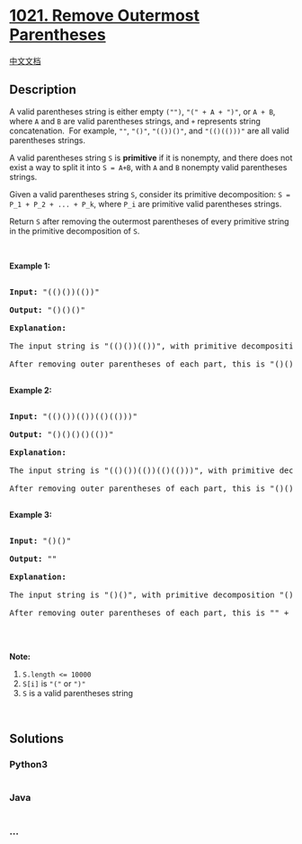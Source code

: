 # [1021. Remove Outermost Parentheses](https://leetcode.com/problems/remove-outermost-parentheses)

[中文文档](/solution/1000-1099/1021.Remove%20Outermost%20Parentheses/README.md)

## Description

<p>A valid parentheses string is either empty <code>(&quot;&quot;)</code>, <code>&quot;(&quot; + A + &quot;)&quot;</code>, or <code>A + B</code>, where <code>A</code> and <code>B</code> are valid parentheses strings, and <code>+</code> represents string concatenation.&nbsp; For example, <code>&quot;&quot;</code>, <code>&quot;()&quot;</code>, <code>&quot;(())()&quot;</code>, and <code>&quot;(()(()))&quot;</code> are all valid parentheses strings.</p>

<p>A valid parentheses string <code>S</code> is <strong>primitive</strong> if it is nonempty, and there does not exist a way to split it into <code>S = A+B</code>, with <code>A</code> and <code>B</code> nonempty valid parentheses strings.</p>

<p>Given a valid parentheses string <code>S</code>, consider its primitive decomposition: <code>S = P_1 + P_2 + ... + P_k</code>, where <code>P_i</code> are primitive valid parentheses strings.</p>

<p>Return <code>S</code> after removing the outermost parentheses of every primitive string in the primitive decomposition of <code>S</code>.</p>

<p>&nbsp;</p>

<p><strong>Example 1:</strong></p>

<pre>

<strong>Input: </strong><span id="example-input-1-1">&quot;(()())(())&quot;</span>

<strong>Output: </strong><span id="example-output-1">&quot;()()()&quot;</span>

<strong>Explanation: </strong>

The input string is &quot;(()())(())&quot;, with primitive decomposition &quot;(()())&quot; + &quot;(())&quot;.

After removing outer parentheses of each part, this is &quot;()()&quot; + &quot;()&quot; = &quot;()()()&quot;.

</pre>

<div>

<p><strong>Example 2:</strong></p>

<pre>

<strong>Input: </strong><span id="example-input-2-1">&quot;(()())(())(()(()))&quot;</span>

<strong>Output: </strong><span id="example-output-2">&quot;()()()()(())&quot;</span>

<strong>Explanation: </strong>

The input string is &quot;(()())(())(()(()))&quot;, with primitive decomposition &quot;(()())&quot; + &quot;(())&quot; + &quot;(()(()))&quot;.

After removing outer parentheses of each part, this is &quot;()()&quot; + &quot;()&quot; + &quot;()(())&quot; = &quot;()()()()(())&quot;.

</pre>

<div>

<p><strong>Example 3:</strong></p>

<pre>

<strong>Input: </strong><span id="example-input-3-1">&quot;()()&quot;</span>

<strong>Output: </strong><span id="example-output-3">&quot;&quot;</span>

<strong>Explanation: </strong>

The input string is &quot;()()&quot;, with primitive decomposition &quot;()&quot; + &quot;()&quot;.

After removing outer parentheses of each part, this is &quot;&quot; + &quot;&quot; = &quot;&quot;.

</pre>

<p>&nbsp;</p>

</div>

</div>

<p><strong>Note:</strong></p>

<ol>
    <li><code>S.length &lt;= 10000</code></li>
    <li><code>S[i]</code> is <code>&quot;(&quot;</code> or <code>&quot;)&quot;</code></li>
    <li><code>S</code> is a valid parentheses string</li>
</ol>

<div>

<div>

<div>&nbsp;</div>

</div>

</div>

## Solutions

<!-- tabs:start -->

### **Python3**

```python

```

### **Java**

```java

```

### **...**

```

```

<!-- tabs:end -->
